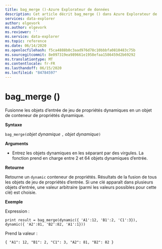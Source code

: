 ```yaml
---
title: bag_merge ()-Azure Explorateur de données
description: Cet article décrit bag_merge () dans Azure Explorateur de données.
services: data-explorer
author: elgevork
ms.author: elgevork
ms.reviewer: ''
ms.service: data-explorer
ms.topic: reference
ms.date: 06/14/2020
ms.openlocfilehash: f5ca4888b0c3aad976d78c10bbbfa0810483c75b
ms.sourcegitcommit: 8e097319ea989661e1958efaa1586459d2b69292
ms.translationtype: MT
ms.contentlocale: fr-FR
ms.lasthandoff: 06/15/2020
ms.locfileid: "84784597"
---
```

# <a name="bag_merge"></a>bag_merge ()

Fusionne les objets d’entrée de jeu de propriétés dynamiques en un objet de conteneur de propriétés dynamique.

**Syntaxe**

`bag_merge(`*objet dynamique* `,` *objet dynamique*`)`

**Arguments**

* Entrez les objets dynamiques en les séparant par des virgules. La fonction prend en charge entre 2 et 64 objets dynamiques d’entrée.

**Retourne**

Retourne un `dynamic` conteneur de propriétés. Résultats de la fusion de tous les objets de jeu de propriétés d’entrée.
Si une clé apparaît dans plusieurs objets d’entrée, une valeur arbitraire (parmi les valeurs possibles pour cette clé) est choisie.

**Exemple**

Expression :

`print result = bag_merge(dynamic({ 'A1':12, 'B1':2, 'C1':3}), dynamic({ 'A2':81, 'B2':82, 'A1':1}))`

Prend la valeur :

`{
  "A1": 12,
  "B1": 2,
  "C1": 3,
  "A2": 81,
  "B2": 82
}`
